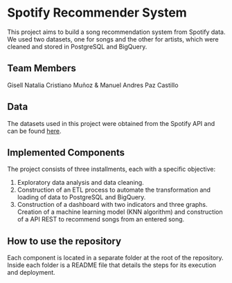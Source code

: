 # Spotify Recommender System
This project aims to build a song recommendation system from Spotify data. We used two datasets, one for songs and the other for artists, which were cleaned and stored in PostgreSQL and BigQuery.

## Team Members
Gisell Natalia Cristiano Muñoz & Manuel Andres Paz Castillo

## Data
The datasets used in this project were obtained from the Spotify API and can be found [here](https://drive.google.com/drive/folders/1toW8fa6ag4oNU00RuJHVUwhwEqmMsJaZ). 

## Implemented Components
The project consists of three installments, each with a specific objective:
1. Exploratory data analysis and data cleaning.
2. Construction of an ETL process to automate the transformation and loading of data to PostgreSQL and BigQuery.
3. Construction of a dashboard with two indicators and three graphs. Creation of a machine learning model (KNN algorithm) and construction of a API REST to recommend songs from an entered song.

## How to use the repository
Each component is located in a separate folder at the root of the repository. Inside each folder is a README file that details the steps for its execution and deployment.